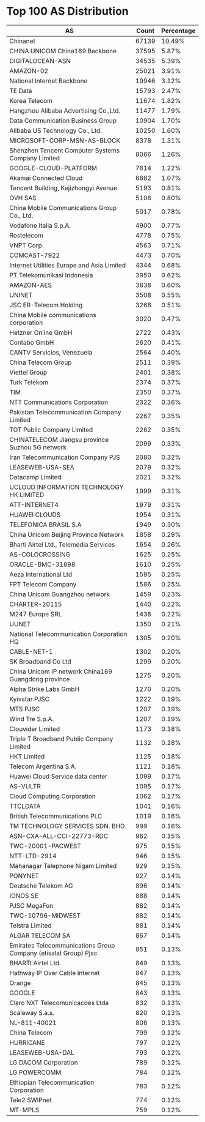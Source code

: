 # Top 100 AS Distribution
| AS | Count | Percentage |
|----|----|----|
| Chinanet | 67139 | 10.49% |
| CHINA UNICOM China169 Backbone | 37595 | 5.87% |
| DIGITALOCEAN-ASN | 34535 | 5.39% |
| AMAZON-02 | 25021 | 3.91% |
| National Internet Backbone | 19946 | 3.12% |
| TE Data | 15793 | 2.47% |
| Korea Telecom | 11674 | 1.82% |
| Hangzhou Alibaba Advertising Co.,Ltd. | 11477 | 1.79% |
| Data Communication Business Group | 10904 | 1.70% |
| Alibaba US Technology Co., Ltd. | 10250 | 1.60% |
| MICROSOFT-CORP-MSN-AS-BLOCK | 8378 | 1.31% |
| Shenzhen Tencent Computer Systems Company Limited | 8066 | 1.26% |
| GOOGLE-CLOUD-PLATFORM | 7814 | 1.22% |
| Akamai Connected Cloud | 6882 | 1.07% |
| Tencent Building, Kejizhongyi Avenue | 5193 | 0.81% |
| OVH SAS | 5106 | 0.80% |
| China Mobile Communications Group Co., Ltd. | 5017 | 0.78% |
| Vodafone Italia S.p.A. | 4900 | 0.77% |
| Rostelecom | 4778 | 0.75% |
| VNPT Corp | 4563 | 0.71% |
| COMCAST-7922 | 4473 | 0.70% |
| Internet Utilities Europe and Asia Limited | 4344 | 0.68% |
| PT Telekomunikasi Indonesia | 3950 | 0.62% |
| AMAZON-AES | 3838 | 0.60% |
| UNINET | 3508 | 0.55% |
| JSC ER-Telecom Holding | 3268 | 0.51% |
| China Mobile communications corporation | 3020 | 0.47% |
| Hetzner Online GmbH | 2722 | 0.43% |
| Contabo GmbH | 2620 | 0.41% |
| CANTV Servicios, Venezuela | 2564 | 0.40% |
| China Telecom Group | 2511 | 0.39% |
| Viettel Group | 2401 | 0.38% |
| Turk Telekom | 2374 | 0.37% |
| TIM | 2350 | 0.37% |
| NTT Communications Corporation | 2322 | 0.36% |
| Pakistan Telecommunication Company Limited | 2267 | 0.35% |
| TOT Public Company Limited | 2262 | 0.35% |
| CHINATELECOM Jiangsu province Suzhou 5G network | 2099 | 0.33% |
| Iran Telecommunication Company PJS | 2080 | 0.32% |
| LEASEWEB-USA-SEA | 2079 | 0.32% |
| Datacamp Limited | 2021 | 0.32% |
| UCLOUD INFORMATION TECHNOLOGY HK LIMITED | 1999 | 0.31% |
| ATT-INTERNET4 | 1979 | 0.31% |
| HUAWEI CLOUDS | 1954 | 0.31% |
| TELEFONICA BRASIL S.A | 1949 | 0.30% |
| China Unicom Beijing Province Network | 1858 | 0.29% |
| Bharti Airtel Ltd., Telemedia Services | 1654 | 0.26% |
| AS-COLOCROSSING | 1625 | 0.25% |
| ORACLE-BMC-31898 | 1610 | 0.25% |
| Aeza International Ltd | 1595 | 0.25% |
| FPT Telecom Company | 1586 | 0.25% |
| China Unicom Guangzhou network | 1459 | 0.23% |
| CHARTER-20115 | 1440 | 0.22% |
| M247 Europe SRL | 1438 | 0.22% |
| UUNET | 1350 | 0.21% |
| National Telecommunication Corporation HQ | 1305 | 0.20% |
| CABLE-NET-1 | 1302 | 0.20% |
| SK Broadband Co Ltd | 1299 | 0.20% |
| China Unicom IP network China169 Guangdong province | 1275 | 0.20% |
| Alpha Strike Labs GmbH | 1270 | 0.20% |
| Kyivstar PJSC | 1222 | 0.19% |
| MTS PJSC | 1207 | 0.19% |
| Wind Tre S.p.A. | 1207 | 0.19% |
| Clouvider Limited | 1173 | 0.18% |
| Triple T Broadband Public Company Limited | 1132 | 0.18% |
| HKT Limited | 1125 | 0.18% |
| Telecom Argentina S.A. | 1121 | 0.18% |
| Huawei Cloud Service data center | 1099 | 0.17% |
| AS-VULTR | 1095 | 0.17% |
| Cloud Computing Corporation | 1062 | 0.17% |
| TTCLDATA | 1041 | 0.16% |
| British Telecommunications PLC | 1019 | 0.16% |
| TM TECHNOLOGY SERVICES SDN. BHD. | 999 | 0.16% |
| ASN-CXA-ALL-CCI-22773-RDC | 982 | 0.15% |
| TWC-20001-PACWEST | 975 | 0.15% |
| NTT-LTD-2914 | 946 | 0.15% |
| Mahanagar Telephone Nigam Limited | 929 | 0.15% |
| PONYNET | 927 | 0.14% |
| Deutsche Telekom AG | 896 | 0.14% |
| IONOS SE | 888 | 0.14% |
| PJSC MegaFon | 882 | 0.14% |
| TWC-10796-MIDWEST | 882 | 0.14% |
| Telstra Limited | 881 | 0.14% |
| ALGAR TELECOM SA | 867 | 0.14% |
| Emirates Telecommunications Group Company (etisalat Group) Pjsc | 851 | 0.13% |
| BHARTI Airtel Ltd. | 849 | 0.13% |
| Hathway IP Over Cable Internet | 847 | 0.13% |
| Orange | 845 | 0.13% |
| GOOGLE | 843 | 0.13% |
| Claro NXT Telecomunicacoes Ltda | 832 | 0.13% |
| Scaleway S.a.s. | 820 | 0.13% |
| NL-811-40021 | 806 | 0.13% |
| China Telecom | 799 | 0.12% |
| HURRICANE | 797 | 0.12% |
| LEASEWEB-USA-DAL | 793 | 0.12% |
| LG DACOM Corporation | 789 | 0.12% |
| LG POWERCOMM | 784 | 0.12% |
| Ethiopian Telecommunication Corporation | 783 | 0.12% |
| Tele2 SWIPnet | 774 | 0.12% |
| MT-MPLS | 759 | 0.12% |
